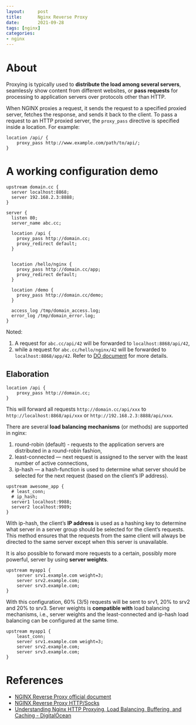 ```yaml
---
layout:     post
title:      Nginx Reverse Proxy
date:       2021-09-28
tags: [nginx]
categories: 
- nginx
---
```



# About
Proxying is typically used to **distribute the load among several servers**, seamlessly show content from different websites, or **pass requests** for processing to application servers over protocols other than HTTP.

When NGINX proxies a request, it sends the request to a specified proxied server, fetches the response, and sends it back to the client. 
To pass a request to an HTTP proxied server, the `proxy_pass` directive is specified inside a location. For example:

```nginx
location /api/ {
    proxy_pass http://www.example.com/path/to/api/;
}
```

# A working configuration demo 

```nginx
upstream domain.cc {
  server localhost:8868;
  server 192.168.2.3:8888;
}

server {
  listen 80;
  server_name abc.cc;

  location /api {
    proxy_pass http://domain.cc; 
    proxy_redirect default;
  }


  location /hello/nginx {
    proxy_pass http://domain.cc/app;
    proxy_redirect default;
  }

  location /demo {
    proxy_pass http://domain.cc/demo;
  }

  access_log /tmp/domain_access.log;
  error_log /tmp/domain_error.log;
}
```
Noted:
1. A request for `abc.cc/api/42` will be forwarded to `localhost:8868/api/42`,
2. while a request for `abc.cc/hello/nginx/42` will be forwarded to `localhost:8868/app/42`.
Refer to [DO document](https://www.digitalocean.com/community/tutorials/understanding-nginx-http-proxying-load-balancing-buffering-and-caching) for more details.


## Elaboration
```nginx
location /api {
    proxy_pass http://domain.cc;
}
```
This will forward all requests `http://domain.cc/api/xxx` to `http://localhost:8868/api/xxx` or `http://192.168.2.3:8888/api/xxx`.

There are several **load balancing mechanisms** (or methods) are supported in nginx:
1. round-robin (default) -  requests to the application servers are distributed in a round-robin fashion,
2. least-connected — next request is assigned to the server with the least number of active connections,
3. ip-hash — a hash-function is used to determine what server should be selected for the next request (based on the client’s IP address).

```nginx
upstream awesome_app {
  # least_conn;
  # ip_hash;
  server1 localhost:9988;
  server2 localhost:9989;
}
```
With ip-hash, the client’s **IP address** is used as a hashing key to determine what server in a server group should be selected for the client’s requests. This method ensures that the requests from the same client will always be directed to the same server except when this server is unavailable.

It is also possible to forward more requests to a certain, possibly more powerful, server by using **server weights**. 
```nginx
upstream myapp1 {
    server srv1.example.com weight=3;
    server srv2.example.com;
    server srv3.example.com;
}
```
With this configuration, 60% (3/5) requests will be sent to srv1, 20% to srv2 and 20% to srv3. Server weights is **compatible with** load balancing mechanisms, i.e., server weights and the least-connected and ip-hash load balancing can be configured at the same time. 

```nginx
upstream myapp1 {
    least_conn;
    server srv1.example.com weight=3;
    server srv2.example.com;
    server srv3.example.com;
}
```


# References
- [NGINX Reverse Proxy official document](https://docs.nginx.com/nginx/admin-guide/web-server/reverse-proxy/)
- [NGINX Reverse Proxy HTTP/Socks](https://www.shuzhiduo.com/A/MyJx74bRzn/)
- [Understanding Nginx HTTP Proxying, Load Balancing, Buffering, and Caching - DigitalOcean](https://www.digitalocean.com/community/tutorials/understanding-nginx-http-proxying-load-balancing-buffering-and-caching)